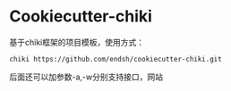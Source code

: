
Cookiecutter-chiki
==================

基于chiki框架的项目模板，使用方式：

```
chiki https://github.com/endsh/cookiecutter-chiki.git
```

后面还可以加参数-a,-w分别支持接口，网站